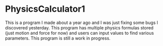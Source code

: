 # PhysicsCalculator1
This is a program I made about a year ago and I was just fixing some bugs I discovered yesterday. This program has multiple physics formulas stored (just motion and force for now) and users can input values to find various parameters. This program is still a work in progress.

